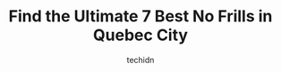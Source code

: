 ---
layout: ampstory
image: https://i0.wp.com/www.auto.or.id/wp-content/uploads/2023/06/bidon-rempli-0-quebec-city-1686323343.jpeg?resize=640,853
author: techidn
featured: false
description: Quebec City, Quebec, Canada is a haven for No Frills enthusiasts, boasting an impressive array of 7 top-notch establishments. Whether youre a seasoned connoisseur or simply curious to explo
title: Find the Ultimate 7 Best No Frills in Quebec City
cover:
   title: Find the Ultimate 7 Best No Frills in Quebec City
   subtitle: AUTO.OR.ID
   background: https://www.auto.or.id/wp-content/uploads/2023/06/bidon-rempli-0-quebec-city-1686323343.jpeg

pages: 
 - layout: thirds
   top: <h1>#1 Sarangans NOFRILLS Brampton</h1>
   bottom: "<p>A good place to buy groceries. Competitive pricing. Well stocked. Would like to have more south asian grocery products stocked.I am surprised no one has complained about </p>"
   background: https://www.auto.or.id/wp-content/uploads/2023/06/bidon-rempli-1-quebec-city-1686323345.jpeg
   backgroundblur: true
 - layout: thirds
   top: <h1>#2 Super C</h1>
   bottom: "<p>475 Soumande St, Québec City, Quebec G1M 2X6, Canada</p>"
   background: https://www.auto.or.id/wp-content/uploads/2023/06/bidon-rempli-2-quebec-city-1686323345.jpeg
   cta:
      link: https://www.auto.or.id/find-the-ultimate-7-best-no-frills-in-quebec-city/
      text: Find the Ultimate 7 Best No Frills in Quebec City
 - layout: thirds
   top: <h1>#3 Super C</h1>
   bottom: "<p>2828 Av. Champfleury, Québec, QC G1J 5G4, Canada</p>"
   background: https://images.unsplash.com/photo-1629240543128-7af4196c0bd0?ixlib=rb-4.0.3&ixid=MnwxMjA3fDB8MHxwaG90by1wYWdlfHx8fGVufDB8fHx8&auto=format&fit=crop&w=640&h=853&q=80
   cta:
      link: https://www.auto.or.id/find-the-ultimate-7-best-no-frills-in-quebec-city/
      text: Find the Ultimate 7 Best No Frills in Quebec City
 - layout: thirds
   top: <h1>#4 Maxi Québec Les Saules</h1>
   bottom: "<p>5150 Bd de lOrmière, Québec, QC G1P 4B2, Canada</p>"
   background: https://images.unsplash.com/photo-1607120349427-e3146fe0a68f?ixlib=rb-4.0.3&ixid=MnwxMjA3fDB8MHxwaG90by1wYWdlfHx8fGVufDB8fHx8&auto=format&fit=crop&w=640&h=853&q=80
   cta:
      link: https://www.auto.or.id/find-the-ultimate-7-best-no-frills-in-quebec-city/
      text: Find the Ultimate 7 Best No Frills in Quebec City
 - layout: thirds
   top: <h1>#5 Mackays NOFRILLS New Hamburg</h1>
   bottom: "<p>1540 Haysville Rd, New Hamburg, ON N3A 0A2, Canada</p>"
   background: https://images.unsplash.com/photo-1586158775613-8c3ee053acbe?ixlib=rb-4.0.3&ixid=MnwxMjA3fDB8MHxwaG90by1wYWdlfHx8fGVufDB8fHx8&auto=format&fit=crop&w=640&h=853&q=80
   cta:
      link: https://www.auto.or.id/find-the-ultimate-7-best-no-frills-in-quebec-city/
      text: Find the Ultimate 7 Best No Frills in Quebec City
 - layout: thirds
   top: <h1>#6 La Récolte</h1>
   bottom: "<p>885 3e Ave, Québec City, Quebec G1L 2W8, Canada</p>"
   background: https://images.unsplash.com/photo-1610566062594-fe61d8f17c71?ixlib=rb-4.0.3&ixid=MnwxMjA3fDB8MHxwaG90by1wYWdlfHx8fGVufDB8fHx8&auto=format&fit=crop&w=640&h=853&q=80
   cta:
      link: https://www.auto.or.id/find-the-ultimate-7-best-no-frills-in-quebec-city/
      text: Find the Ultimate 7 Best No Frills in Quebec City
 - layout: thirds
   top: <h1>#7 Le Petit Coin Latin</h1>
   bottom: "<p>8 1/2 Rue Sainte-Ursule, Québec, QC G1R 4C8, Canada</p>"
   background: https://images.unsplash.com/photo-1625078995475-24378c4d611b?ixlib=rb-4.0.3&ixid=MnwxMjA3fDB8MHxwaG90by1wYWdlfHx8fGVufDB8fHx8&auto=format&fit=crop&w=640&h=853&q=80
   cta:
      link: https://www.auto.or.id/find-the-ultimate-7-best-no-frills-in-quebec-city/
      text: Find the Ultimate 7 Best No Frills in Quebec City
 - layout: thirds
   middle: Continue reading...
   background: https://images.unsplash.com/photo-1579124688690-5476c5d01fde?ixlib=rb-4.0.3&ixid=MnwxMjA3fDB8MHxwaG90by1wYWdlfHx8fGVufDB8fHx8&auto=format&fit=crop&w=640&h=853&q=80
   cta:
      link: https://www.auto.or.id/find-the-ultimate-7-best-no-frills-in-quebec-city/
      text: Find the Ultimate 7 Best No Frills in Quebec City

---